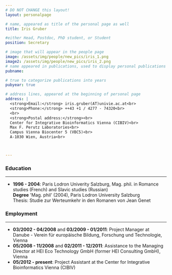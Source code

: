 ```yaml
---
# DO NOT CHANGE this layout!
layout: personalpage

# name, appeared as title of the personal page as well
title: Iris Gruber

#either Head, Postdoc, PhD student, or Student
position: Secretary

# image that will appear in the people page
image: /assets/img/people/new_pics/iris_1.png
image2: /assets/img/people/new_pics/iris_2.png
# name appeared in publications, used to display personal publications
pubname:

# true to categorize publications into years
pubyear: true

# address lines, appeared at the beginning of personal page
address: |
  <strong>Email:</strong> iris.gruber(AT)univie.ac.at<br>
  <strong>Phone:</strong> ++43 +1 / 4277 - 74320<br>
  <br>
  <strong>Postal address:</strong><br>
  Center for Integrative Bioinformatics Vienna (CIBIV)<br>
  Max F. Perutz Laboratories<br>
  Campus Vienna Biocenter 5 (VBC5)<br>
  A-1030 Wien, Austria<br>



---
```


### Education
---------

* __1996 - 2004__: Paris Lodron Univerity Salzburg, Mag. phil. in Romance studies (French) and Slavic studies (Russian) <br>
**Degree** 'Mag. phil' (2004), Paris Lodron University Salzburg <br>
Thesis: Studie zur Werteumkehr in den Romanen von Jean Genet


### Employment
----------

* __03/2002 - 04/2008__ and __03/2009 - 01/2011__: Project Manager at Danube - Verein für europäische Bildung, Forschung und Technologie, Vienna
* __05/2008 - 11/2008__ and __02/2011 - 12/2011__: Assistance to the Managing Director at HEI Eco Technology GmbH (former HEI Consulting GmbH), Vienna
* __05/2012 - present__: Project Assistant at the Center for Integrative Bioinformatics Vienna (CIBIV)

